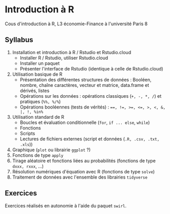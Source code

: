 # Introduction à R

Cous d'introduction à R, L3 économie-Finance à l'université Paris 8

## Syllabus

1. Installation et introduction à R / Rstudio et Rstudio.cloud
    - Installer R / Rstudio, utiliser Rstudio.cloud
    - Installer un paquet
    - Présenter l'interface de Rstudio (identique à celle de Rstudio.cloud)
2. Utilisation basique de R
    - Présentation des différentes structures de données : Booléen, nombre, chaîne 
    caractères, vecteur et matrice, data.frame et dérivés, listes
    - Opérations sur les données : opérations classiques (`+, -, *, /`) et pratiques 
    (`%%, %/%`)
    - Opérations booléennes (tests de vérités) : `==, !=, >=, <=, >, <, &, |, !,
%in%`
3. Utilisation standard de R
    - Boucles et évaluation conditionnelle (`for`, `if ... else`, `while`)
    - Fonctions
    - Scripts
    - Lectures de fichiers externes (script et données (`.R, .csv, .txt, .xls`))
4. Graphique (`plot` ou librairie `ggplot` ?)
5. Fonctions de type `apply`
6. Tirage aléatoire et fonctions liées au probabilités 
(fonctions de type `dxxx, rxxx`, ...)
7. Résolution numériques d'équation avec R (fonctions de type `solve`)
8. Traitement de données avec l'ensemble des librairies `tidyverse`
  
  
## Exercices

Exercices réalisés en autonomie à l'aide du paquet `swirl`.
